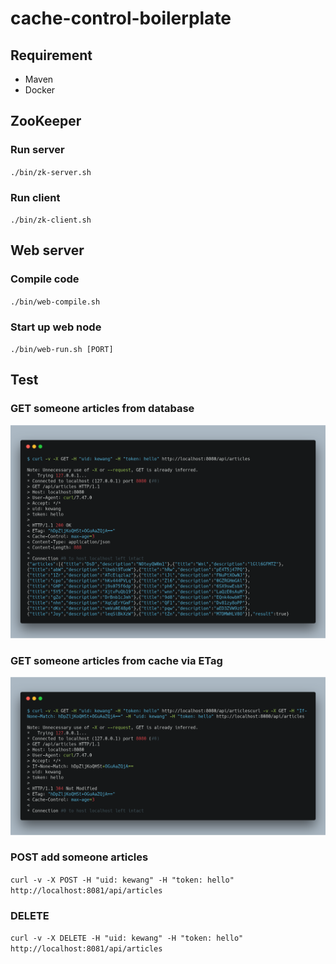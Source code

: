 # cache-control-boilerplate

## Requirement

* Maven
* Docker

## ZooKeeper

### Run server

`./bin/zk-server.sh`

### Run client

`./bin/zk-client.sh`

## Web server

### Compile code

`./bin/web-compile.sh`

### Start up web node

`./bin/web-run.sh [PORT]`

## Test

### GET someone articles from database

![](./demo/get-1.png)

### GET someone articles from cache via ETag

![](./demo/get-2.png)

### POST add someone articles

`curl -v -X POST -H "uid: kewang" -H "token: hello" http://localhost:8081/api/articles`

### DELETE

`curl -v -X DELETE -H "uid: kewang" -H "token: hello" http://localhost:8081/api/articles`
